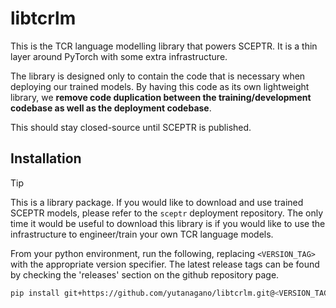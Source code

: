 # libtcrlm

This is the TCR language modelling library that powers SCEPTR.
It is a thin layer around PyTorch with some extra infrastructure.

The library is designed only to contain the code that is necessary when deploying our trained models.
By having this code as its own lightweight library, we **remove code duplication between the training/development codebase as well as the deployment codebase**.

This should stay closed-source until SCEPTR is published.

## Installation

> [!Tip]
> This is a library package.
> If you would like to download and use trained SCEPTR models, please refer to the `sceptr` deployment repository.
> The only time it would be useful to download this library is if you would like to use the infrastructure to engineer/train your own TCR language models.

From your python environment, run the following, replacing `<VERSION_TAG>` with the appropriate version specifier.
The latest release tags can be found by checking the 'releases' section on the github repository page.

```bash
pip install git+https://github.com/yutanagano/libtcrlm.git@<VERSION_TAG>
```
